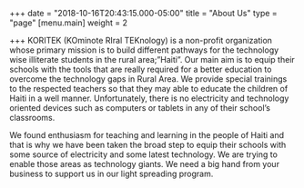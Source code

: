 +++
date = "2018-10-16T20:43:15.000-05:00"
title = "About Us"
type = "page"
[menu.main]
weight = 2

+++
KORITEK (KOminote RIral TEKnology) is a non-profit organization whose primary mission is to build different pathways for the technology wise illiterate students in the rural area;”Haiti”.  Our main aim is to equip their schools with the tools that are really required for a better education to overcome the technology gaps in Rural Area. We provide special trainings to the respected teachers so that they may able to educate the children of Haiti in a well manner. Unfortunately, there is no electricity and technology oriented devices such as computers or tablets in any of their school’s classrooms.

We found enthusiasm for teaching and learning in the people of Haiti and that is why we have been taken the broad step to equip their schools with some source of electricity and some latest technology. We are trying to enable those areas as technology giants. We need a big hand from your business to support us in our light spreading program.